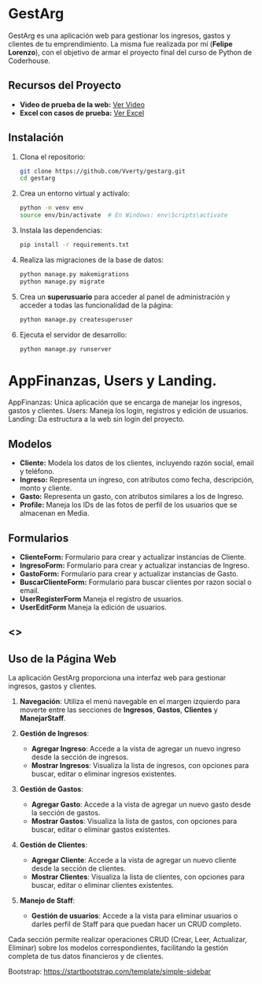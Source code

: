 # GestArg

GestArg es una aplicación web para gestionar los ingresos, gastos y clientes de tu emprendimiento.
La misma fue realizada por mí (**Felipe Lorenzo**), con el objetivo de armar el proyecto final del curso de Python de Coderhouse.

## Recursos del Proyecto

- **Video de prueba de la web:** [Ver Video](https://www.youtube.com/watch?v=xNJUvNSxPxU)
- **Excel con casos de prueba:** [Ver Excel](https://docs.google.com/spreadsheets/d/14IC8aXe93HsWkp_yVPUe0yr4FKvNER_o70lpPoGyXD0/edit?usp=sharing)

## Instalación

1. Clona el repositorio:
   ```bash
   git clone https://github.com/Vverty/gestarg.git
   cd gestarg

2. Crea un entorno virtual y actívalo:
    
    ```bash
    python -m venv env
    source env/bin/activate  # En Windows: env\Scripts\activate

3. Instala las dependencias:

    ```bash
    pip install -r requirements.txt

4. Realiza las migraciones de la base de datos:

    ```bash
    python manage.py makemigrations
    python manage.py migrate

5. Crea un **superusuario** para acceder al panel de administración y acceder a todas las funcionalidad de la página:

    ```bash
    python manage.py createsuperuser

6. Ejecuta el servidor de desarrollo:

    ```bash
    python manage.py runserver

# AppFinanzas, Users y Landing.

AppFinanzas: Unica aplicación que se encarga de manejar los ingresos, gastos y clientes.
Users: Maneja los login, registros y edición de usuarios.
Landing: Da estructura a la web sin login del proyecto.

## Modelos

- **Cliente:** Modela los datos de los clientes, incluyendo razón social, email y teléfono.
- **Ingreso:** Representa un ingreso, con atributos como fecha, descripción, monto y cliente.
- **Gasto:** Representa un gasto, con atributos similares a los de Ingreso.
- **Profile:** Maneja los IDs de las fotos de perfil de los usuarios que se almacenan en Media.

## Formularios

- **ClienteForm:** Formulario para crear y actualizar instancias de Cliente.
- **IngresoForm:** Formulario para crear y actualizar instancias de Ingreso.
- **GastoForm:** Formulario para crear y actualizar instancias de Gasto.
- **BuscarClienteForm:** Formulario para buscar clientes por razon social o email. 
- **UserRegisterForm** Maneja el registro de usuarios.
- **UserEditForm** Maneja la edición de usuarios.

## <> ##

## Uso de la Página Web

La aplicación GestArg proporciona una interfaz web para gestionar ingresos, gastos y clientes.

1. **Navegación**: Utiliza el menú navegable en el margen izquierdo para moverte entre las secciones de **Ingresos**, **Gastos**,  **Clientes** y **ManejarStaff**.

2. **Gestión de Ingresos**:
   - **Agregar Ingreso**: Accede a la vista de agregar un nuevo ingreso desde la sección de ingresos.
   - **Mostrar Ingresos**: Visualiza la lista de ingresos, con opciones para buscar, editar o eliminar ingresos existentes.

3. **Gestión de Gastos**:
   - **Agregar Gasto**: Accede a la vista de agregar un nuevo gasto desde la sección de gastos.
   - **Mostrar Gastos**: Visualiza la lista de gastos, con opciones para buscar, editar o eliminar gastos existentes.

4. **Gestión de Clientes**:
   - **Agregar Cliente**: Accede a la vista de agregar un nuevo cliente desde la sección de clientes.
   - **Mostrar Clientes**: Visualiza la lista de clientes, con opciones para buscar, editar o eliminar clientes existentes.

5. **Manejo de Staff**:
   - **Gestión de usuarios**: Accede a la vista para eliminar usuarios o darles perfil de Staff para que puedan hacer un CRUD completo.

Cada sección permite realizar operaciones CRUD (Crear, Leer, Actualizar, Eliminar) sobre los modelos correspondientes, facilitando la gestión completa de tus datos financieros y de clientes.

Bootstrap: https://startbootstrap.com/template/simple-sidebar
